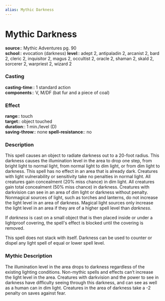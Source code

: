 ```yaml
---
alias: Mythic Darkness
---
```


# Mythic Darkness

**source**:: Mythic Adventures pg. 90  
**school**:: evocation (darkness)
**level**:: adept 2, antipaladin 2, arcanist 2, bard 2, cleric 2, inquisitor 2, magus 2, occultist 2, oracle 2, shaman 2, skald 2, sorcerer 2, warpriest 2, wizard 2

### Casting 

**casting-time**:: 1 standard action  
**components**:: V, M/DF (bat fur and a piece of coal)

### Effect 

**range**:: touch  
**target**:: object touched  
**duration**:: 1 min./level (D)  
**saving-throw**:: none
**spell-resistance**:: no

### Description 

This spell causes an object to radiate darkness out to a 20-foot radius. This darkness causes the illumination level in the area to drop one step, from bright light to normal light, from normal light to dim light, or from dim light to darkness. This spell has no effect in an area that is already dark. Creatures with light vulnerability or sensitivity take no penalties in normal light. All creatures gain concealment (20% miss chance) in dim light. All creatures gain total concealment (50% miss chance) in darkness. Creatures with darkvision can see in an area of dim light or darkness without penalty. Nonmagical sources of light, such as torches and lanterns, do not increase the light level in an area of darkness. Magical light sources only increase the light level in an area if they are of a higher spell level than *darkness*.  
  
If *darkness* is cast on a small object that is then placed inside or under a lightproof covering, the spell's effect is blocked until the covering is removed.  
  
This spell does not stack with itself. Darkness can be used to counter or dispel any light spell of equal or lower spell level.

### Mythic Description

The illumination level in the area drops to darkness regardless of the existing lighting conditions. Non-mythic spells and effects can’t increase the light level in the area. Creatures with darkvision and the power to see in darkness have difficulty seeing through this darkness, and can see as well as a human can in dim light. Creatures in the area of darkness take a -2 penalty on saves against fear.
